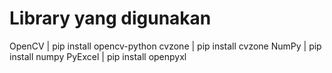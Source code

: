 # Library yang digunakan

OpenCV | pip install opencv-python
cvzone | pip install cvzone
NumPy | pip install numpy
PyExcel | pip install openpyxl

